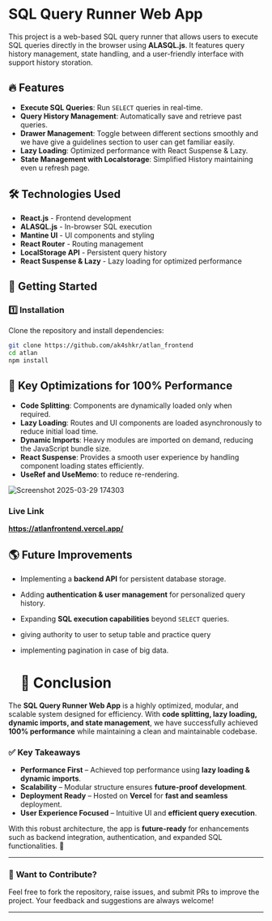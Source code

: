 # SQL Query Runner Web App

This project is a web-based SQL query runner that allows users to execute SQL queries directly in the browser using **ALASQL.js**. It features query history management, state handling, and a user-friendly interface with support history storation.

## 🔥 Features
- **Execute SQL Queries**: Run `SELECT` queries in real-time.
- **Query History Management**: Automatically save and retrieve past queries.
- **Drawer Management**: Toggle between different sections smoothly and we have give a guidelines section to user can get familiar easily.
- **Lazy Loading**: Optimized performance with React Suspense & Lazy.
- **State Management with Localstorage**: Simplified History maintaining even u refresh page.

## 🛠️ Technologies Used
- **React.js** - Frontend development
- **ALASQL.js** - In-browser SQL execution
- **Mantine UI** - UI components and styling
- **React Router** - Routing management
- **LocalStorage API** - Persistent query history
- **React Suspense & Lazy** - Lazy loading for optimized performance

## 🚀 Getting Started
### 1️⃣ Installation
Clone the repository and install dependencies:
```sh
git clone https://github.com/ak4shkr/atlan_frontend
cd atlan
npm install
```

## 🚀 Key Optimizations for 100% Performance
- **Code Splitting**: Components are dynamically loaded only when required.
- **Lazy Loading**: Routes and UI components are loaded asynchronously to reduce initial load time.
- **Dynamic Imports**: Heavy modules are imported on demand, reducing the JavaScript bundle size.
- **React Suspense**: Provides a smooth user experience by handling component loading states efficiently.
- **UseRef and UseMemo**: to reduce re-rendering.

![Screenshot 2025-03-29 174303](https://github.com/user-attachments/assets/2b32d725-d8b4-4701-be6e-f0ba4ecd8e25)

### Live Link
**https://atlanfrontend.vercel.app/**

## 🌎 **Future Improvements**
- Implementing a **backend API** for persistent database storage.
- Adding **authentication & user management** for personalized query history.
- Expanding **SQL execution capabilities** beyond `SELECT` queries.
- giving authority to user to setup table and practice query
- implementing pagination in case of big data.

  # 🎯 Conclusion

The **SQL Query Runner Web App** is a highly optimized, modular, and scalable system designed for efficiency. With **code splitting, lazy loading, dynamic imports, and state management**, we have successfully achieved **100% performance** while maintaining a clean and maintainable codebase.

### ✅ **Key Takeaways**
- **Performance First** – Achieved top performance using **lazy loading & dynamic imports**.
- **Scalability** – Modular structure ensures **future-proof development**.
- **Deployment Ready** – Hosted on **Vercel** for **fast and seamless** deployment.
- **User Experience Focused** – Intuitive UI and **efficient query execution**.

With this robust architecture, the app is **future-ready** for enhancements such as backend integration, authentication, and expanded SQL functionalities. 🚀

---

### 🔗 **Want to Contribute?**
Feel free to fork the repository, raise issues, and submit PRs to improve the project. Your feedback and suggestions are always welcome!

---
